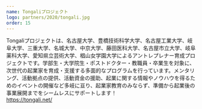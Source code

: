 ```yaml
---
name: Tongaliプロジェクト
logo: partners/2020/tongali.jpg
order: 15
---
```

Tongaliプロジェクトは、名古屋大学、豊橋技術科学大学、名古屋工業大学、岐阜大学、三重大学、名城大学、中京大学、藤田医科大学、名古屋市立大学、岐阜薬科大学、愛知県立芸術大学、椙山女学園大学によるアントレプレナー育成プロジェクトです。学部生・大学院生・ポストドクター・教職員・卒業生を対象に、次世代の起業家を育成・支援する多面的なプログラムを行っています。メンタリング、活動拠点の提供、活動資金の援助、起業に関する情報やノウハウを得るためのイベントの開催など多岐に亘り、起業家教育のみならず、準備から起業後の事業展開までをシームレスにサポートします！  
https://tongali.net/
